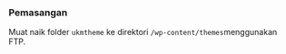 <h3>Pemasangan</h3>

Muat naik folder <code>ukmtheme</code> ke direktori <code>/wp-content/themes</code>menggunakan FTP.